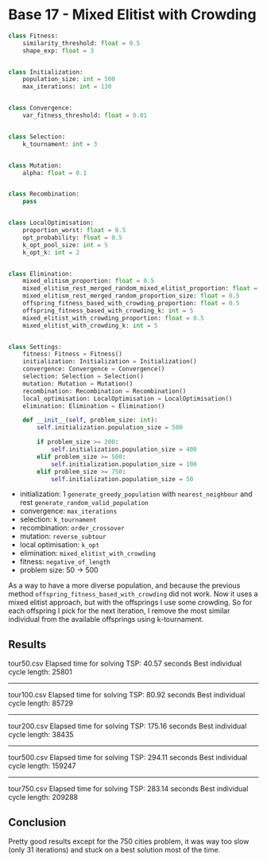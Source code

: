 # Base 17 - Mixed Elitist with Crowding

```python
class Fitness:
	similarity_threshold: float = 0.5
	shape_exp: float = 3


class Initialization:
	population_size: int = 500
	max_iterations: int = 130


class Convergence:
	var_fitness_threshold: float = 0.01


class Selection:
	k_tournament: int = 3


class Mutation:
	alpha: float = 0.1


class Recombination:
	pass


class LocalOptimisation:
	proportion_worst: float = 0.5
	opt_probability: float = 0.5
	k_opt_pool_size: int = 5
	k_opt_k: int = 2


class Elimination:
	mixed_elitism_proportion: float = 0.5
	mixed_elitism_rest_merged_random_mixed_elitist_proportion: float = 0.5
	mixed_elitism_rest_merged_random_proportion_size: float = 0.5
	offspring_fitness_based_with_crowding_proportion: float = 0.5
	offspring_fitness_based_with_crowding_k: int = 5
	mixed_elitist_with_crowding_proportion: float = 0.5
	mixed_elitist_with_crowding_k: int = 5


class Settings:
	fitness: Fitness = Fitness()
	initialization: Initialization = Initialization()
	convergence: Convergence = Convergence()
	selection: Selection = Selection()
	mutation: Mutation = Mutation()
	recombination: Recombination = Recombination()
	local_optimisation: LocalOptimisation = LocalOptimisation()
	elimination: Elimination = Elimination()

	def __init__(self, problem_size: int):
		self.initialization.population_size = 500

		if problem_size >= 200:
			self.initialization.population_size = 400
		elif problem_size >= 500:
			self.initialization.population_size = 100
		elif problem_size >= 750:
			self.initialization.population_size = 50
```

- initialization: 1 `generate_greedy_population` with `nearest_neighbour` and rest `generate_random_valid_population`
- convergence: `max_iterations`
- selection: `k_tournament`
- recombination: `order_crossover`
- mutation: `reverse_subtour`
- local optimisation: `k_opt`
- elimination: `mixed_elitist_with_crowding`
- fitness: `negative_of_length`
- problem size: 50 -> 500

As a way to have a more diverse population, and because the previous method `offspring_fitness_based_with_crowding` did
not work. Now it uses a mixed elitist approach, but with the offsprings I use some crowding. So for each offspring I 
pick for the next iteration, I remove the most similar individual from the available offsprings using k-tournament. 

## Results

tour50.csv
Elapsed time for solving TSP: 40.57 seconds
Best individual cycle length: 25801

---

tour100.csv
Elapsed time for solving TSP: 80.92 seconds
Best individual cycle length: 85729

---

tour200.csv
Elapsed time for solving TSP: 175.16 seconds
Best individual cycle length: 38435

---

tour500.csv
Elapsed time for solving TSP: 294.11 seconds
Best individual cycle length: 159247

---

tour750.csv
Elapsed time for solving TSP: 283.14 seconds
Best individual cycle length: 209288

## Conclusion

Pretty good results except for the 750 cities problem, it was way too slow (only 31 iterations) and stuck on a best 
solution most of the time. 